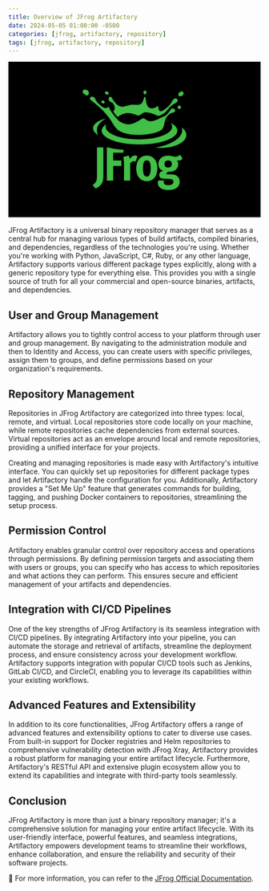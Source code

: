 ```yaml
---
title: Overview of JFrog Artifactory
date: 2024-05-05 01:00:00 -0500
categories: [jfrog, artifactory, repository]
tags: [jfrog, artifactory, repository]
---
```


![Overview of JFrog Artifactory](/assets/img/posts/2024/artifactory_overview/artifactory_overview.png)


JFrog Artifactory is a universal binary repository manager that serves as a central hub for managing various types of build artifacts, compiled binaries, and dependencies, regardless of the technologies you're using. Whether you're working with Python, JavaScript, C#, Ruby, or any other language, Artifactory supports various different package types explicitly, along with a generic repository type for everything else. This provides you with a single source of truth for all your commercial and open-source binaries, artifacts, and dependencies.

## User and Group Management

Artifactory allows you to tightly control access to your platform through user and group management. By navigating to the administration module and then to Identity and Access, you can create users with specific privileges, assign them to groups, and define permissions based on your organization's requirements.

## Repository Management

Repositories in JFrog Artifactory are categorized into three types: local, remote, and virtual. Local repositories store code locally on your machine, while remote repositories cache dependencies from external sources. Virtual repositories act as an envelope around local and remote repositories, providing a unified interface for your projects.

Creating and managing repositories is made easy with Artifactory's intuitive interface. You can quickly set up repositories for different package types and let Artifactory handle the configuration for you. Additionally, Artifactory provides a "Set Me Up" feature that generates commands for building, tagging, and pushing Docker containers to repositories, streamlining the setup process.

## Permission Control

Artifactory enables granular control over repository access and operations through permissions. By defining permission targets and associating them with users or groups, you can specify who has access to which repositories and what actions they can perform. This ensures secure and efficient management of your artifacts and dependencies.

## Integration with CI/CD Pipelines

One of the key strengths of JFrog Artifactory is its seamless integration with CI/CD pipelines. By integrating Artifactory into your pipeline, you can automate the storage and retrieval of artifacts, streamline the deployment process, and ensure consistency across your development workflow. Artifactory supports integration with popular CI/CD tools such as Jenkins, GitLab CI/CD, and CircleCI, enabling you to leverage its capabilities within your existing workflows.

## Advanced Features and Extensibility

In addition to its core functionalities, JFrog Artifactory offers a range of advanced features and extensibility options to cater to diverse use cases. From built-in support for Docker registries and Helm repositories to comprehensive vulnerability detection with JFrog Xray, Artifactory provides a robust platform for managing your entire artifact lifecycle. Furthermore, Artifactory's RESTful API and extensive plugin ecosystem allow you to extend its capabilities and integrate with third-party tools seamlessly.

## Conclusion

JFrog Artifactory is more than just a binary repository manager; it's a comprehensive solution for managing your entire artifact lifecycle. With its user-friendly interface, powerful features, and seamless integrations, Artifactory empowers development teams to streamline their workflows, enhance collaboration, and ensure the reliability and security of their software projects.


📝 For more information, you can refer to the [JFrog Official Documentation](https://jfrog.com/help/). 



